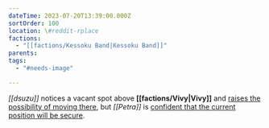 ```yaml
---
dateTime: 2023-07-20T13:39:00.000Z
sortOrder: 100
location: \#reddit-rplace
factions:
  - "[[factions/Kessoku Band|Kessoku Band]]"
parents: 
tags:
  - "#needs-image"

---
```

*[[dsuzu]]* notices a vacant spot above **[[factions/Vivy|Vivy]]** and [raises the possibility of moving there](discord://discord.com/channels/1093664259273130084/1131230952119615600/1131581176780443648), but *[[Petra]]* is [confident that the current position will be secure](discord://discord.com/channels/1093664259273130084/1131230952119615600/1131581234632474838).
